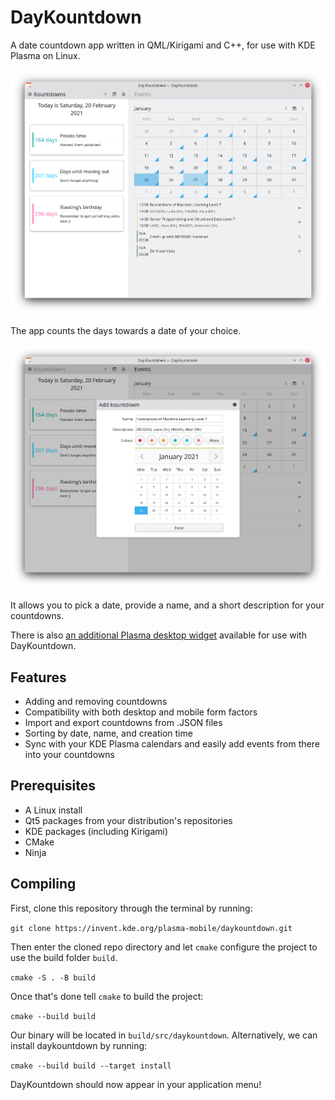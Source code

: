 # DayKountdown
A date countdown app written in QML/Kirigami and C++, for use with KDE Plasma on Linux.

![](screenshots/Screenshot1.png)

The app counts the days towards a date of your choice.

![](screenshots/Screenshot2.png)

It allows you to pick a date, provide a name, and a short description for your countdowns.

There is also [an additional Plasma desktop widget](https://github.com/elChupaCambra/DayKountdown-Plasmoid) available for use with DayKountdown.

## Features

- Adding and removing countdowns
- Compatibility with both desktop and mobile form factors
- Import and export countdowns from .JSON files
- Sorting by date, name, and creation time
- Sync with your KDE Plasma calendars and easily add events from there into your countdowns

## Prerequisites

- A Linux install
- Qt5 packages from your distribution's repositories
- KDE packages (including Kirigami)
- CMake
- Ninja

## Compiling

First, clone this repository through the terminal by running:

`git clone https://invent.kde.org/plasma-mobile/daykountdown.git`

Then enter the cloned repo directory and let `cmake` configure the project to use the build folder `build`. 

`cmake -S . -B build`

Once that's done tell `cmake` to build the project:

`cmake --build build`

Our binary will be located in `build/src/daykountdown`. Alternatively, we can install daykountdown by running:

`cmake --build build --target install`

DayKountdown should now appear in your application menu!
